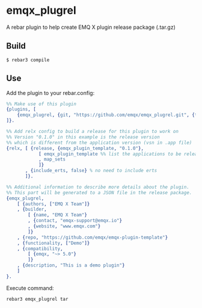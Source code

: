 # emqx_plugrel

A rebar plugin to help create EMQ X plugin release package (.tar.gz)

## Build

    $ rebar3 compile

## Use

Add the plugin to your rebar.config:

```erlang
%% Make use of this plugin
{plugins, [
    {emqx_plugrel, {git, "https://github.com/emqx/emqx_plugrel.git", {tag, "0.1.0"}}}
]}.

%% Add relx config to build a release for this plugin to work on
%% Version "0.1.0" in this example is the release version
%% which is different from the application version (vsn in .app file)
{relx, [ {release, {emqx_plugin_template, "0.1.0"}, 
            [ emqx_plugin_template %% list the applications to be released
            , map_sets
            ]}
       , {include_erts, false} % no need to include erts
       ]}.

%% Additional information to describe more details about the plugin.
%% This part will be generated to a JSON file in the release package.
{emqx_plugrel,
    [ {authors, ["EMQ X Team"]}
    , {builder,
        [ {name, "EMQ X Team"}
        , {contact, "emqx-support@emqx.io"}
        , {website, "www.emqx.com"}
        ]}
    , {repo, "https://github.com/emqx/emqx-plugin-template"}
    , {functionality, ["Demo"]}
    , {compatibility,
        [ {emqx, "~> 5.0"}
        ]}
    , {description, "This is a demo plugin"}
    ]
}.

```

Execute command:

```
rebar3 emqx_plugrel tar
```

